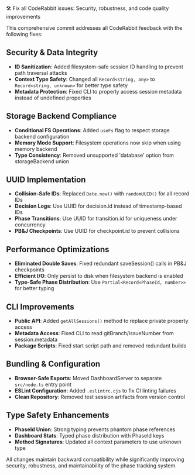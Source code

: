 🛠️ Fix all CodeRabbit issues: Security, robustness, and code quality improvements

This comprehensive commit addresses all CodeRabbit feedback with the following fixes:

## Security & Data Integrity
- **ID Sanitization**: Added filesystem-safe session ID handling to prevent path traversal attacks
- **Context Type Safety**: Changed all `Record<string, any>` to `Record<string, unknown>` for better type safety
- **Metadata Protection**: Fixed CLI to properly access session metadata instead of undefined properties

## Storage Backend Compliance  
- **Conditional FS Operations**: Added `useFs` flag to respect storage backend configuration
- **Memory Mode Support**: Filesystem operations now skip when using memory backend
- **Type Consistency**: Removed unsupported 'database' option from storageBackend union

## UUID Implementation
- **Collision-Safe IDs**: Replaced `Date.now()` with `randomUUID()` for all record IDs
- **Decision Logs**: Use UUID for decision.id instead of timestamp-based IDs
- **Phase Transitions**: Use UUID for transition.id for uniqueness under concurrency
- **PB&J Checkpoints**: Use UUID for checkpoint.id to prevent collisions

## Performance Optimizations
- **Eliminated Double Saves**: Fixed redundant saveSession() calls in PB&J checkpoints
- **Efficient I/O**: Only persist to disk when filesystem backend is enabled
- **Type-Safe Phase Distribution**: Use `Partial<Record<PhaseId, number>>` for better typing

## CLI Improvements
- **Public API**: Added `getAllSessions()` method to replace private property access
- **Metadata Access**: Fixed CLI to read gitBranch/issueNumber from session.metadata
- **Package Scripts**: Fixed start script path and removed redundant builds

## Bundling & Configuration
- **Browser-Safe Exports**: Moved DashboardServer to separate `src/node.ts` entry point
- **ESLint Configuration**: Added `.eslintrc.cjs` to fix CI linting failures
- **Clean Repository**: Removed test session artifacts from version control

## Type Safety Enhancements
- **PhaseId Union**: Strong typing prevents phantom phase references
- **Dashboard Stats**: Typed phase distribution with PhaseId keys
- **Method Signatures**: Updated all context parameters to use unknown type

All changes maintain backward compatibility while significantly improving security,
robustness, and maintainability of the phase tracking system.